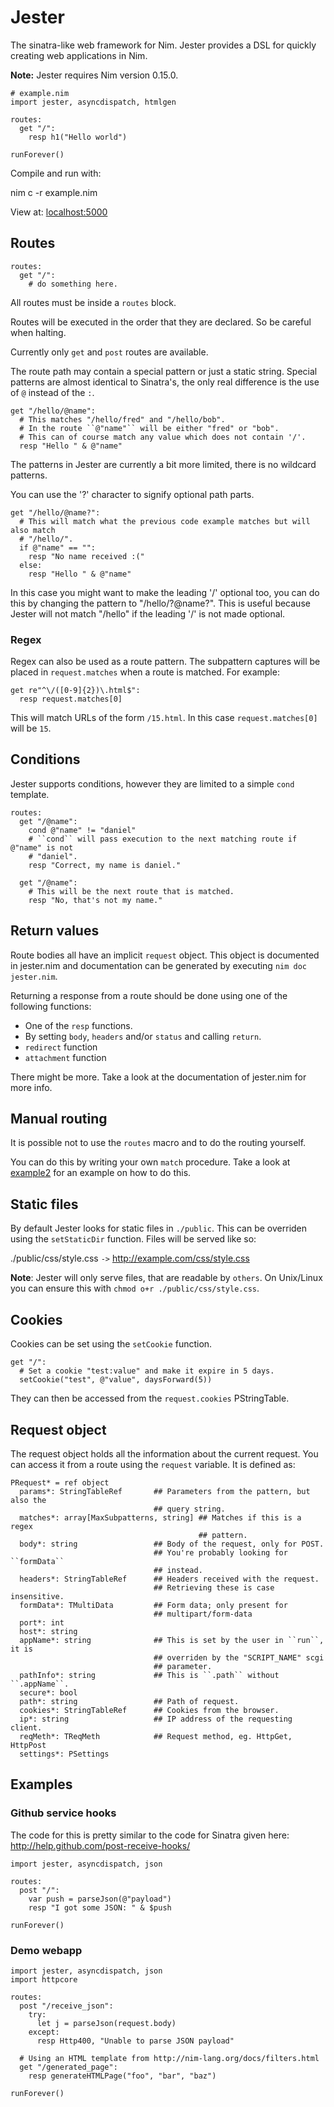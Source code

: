 # Jester

The sinatra-like web framework for Nim. Jester provides a DSL for quickly
creating web applications in Nim.

**Note:** Jester requires Nim version 0.15.0.

```nimrod
# example.nim
import jester, asyncdispatch, htmlgen

routes:
  get "/":
    resp h1("Hello world")

runForever()
```

Compile and run with:

  nim c -r example.nim


View at: [localhost:5000](http://localhost:5000)

## Routes

```nimrod
routes:
  get "/":
    # do something here.
```

All routes must be inside a ``routes`` block.

Routes will be executed in the order that they are declared. So be careful when
halting.

Currently only ``get`` and ``post`` routes are available.

The route path may contain a special pattern or just a static string. Special
patterns are almost identical to Sinatra's, the only real difference is the
use of ``@`` instead of the ``:``.

```nimrod
get "/hello/@name":
  # This matches "/hello/fred" and "/hello/bob".
  # In the route ``@"name"`` will be either "fred" or "bob".
  # This can of course match any value which does not contain '/'.
  resp "Hello " & @"name"
```

The patterns in Jester are currently a bit more limited, there is no
wildcard patterns.

You can use the '?' character to signify optional path parts.

```nimrod
get "/hello/@name?":
  # This will match what the previous code example matches but will also match
  # "/hello/".
  if @"name" == "":
    resp "No name received :("
  else:
    resp "Hello " & @"name"
```

In this case you might want to make the leading '/' optional too, you can do this
by changing the pattern to "/hello/?@name?". This is useful because Jester will
not match "/hello" if the leading '/' is not made optional.

### Regex

Regex can also be used as a route pattern. The subpattern captures will be
placed in ``request.matches`` when a route is matched. For example:

```nimrod
get re"^\/([0-9]{2})\.html$":
  resp request.matches[0]
```

This will match URLs of the form ``/15.html``. In this case
``request.matches[0]`` will be ``15``.

## Conditions

Jester supports conditions, however they are limited to a simple ``cond`` template.

```nimrod
routes:
  get "/@name":
    cond @"name" != "daniel"
    # ``cond`` will pass execution to the next matching route if @"name" is not
    # "daniel".
    resp "Correct, my name is daniel."

  get "/@name":
    # This will be the next route that is matched.
    resp "No, that's not my name."
```

## Return values

Route bodies all have an implicit ``request`` object. This object is documented
in jester.nim and documentation can be generated by executing ``nim doc jester.nim``.

Returning a response from a route should be done using one of the following
functions:

  * One of the ``resp`` functions.
  * By setting ``body``, ``headers`` and/or ``status`` and calling ``return``.
  * ``redirect`` function
  * ``attachment`` function

There might be more. Take a look at the documentation of jester.nim for more info.

## Manual routing

It is possible not to use the ``routes`` macro and to do the routing yourself.

You can do this by writing your own ``match`` procedure. Take a look at
[example2](tests/example2.nim) for an example on how to do this.

## Static files

By default Jester looks for static files in ``./public``. This can be overriden
using the ``setStaticDir`` function. Files will be served like so:

./public/css/style.css ``->`` http://example.com/css/style.css

**Note**: Jester will only serve files, that are readable by ``others``. On
Unix/Linux you can ensure this with ``chmod o+r ./public/css/style.css``.

## Cookies

Cookies can be set using the ``setCookie`` function.

```nimrod
get "/":
  # Set a cookie "test:value" and make it expire in 5 days.
  setCookie("test", @"value", daysForward(5))
```

They can then be accessed from the ``request.cookies`` PStringTable.

## Request object

The request object holds all the information about the current request.
You can access it from a route using the ``request`` variable. It is defined as:

```nimrod
PRequest* = ref object
  params*: StringTableRef       ## Parameters from the pattern, but also the
                                ## query string.
  matches*: array[MaxSubpatterns, string] ## Matches if this is a regex
                                          ## pattern.
  body*: string                 ## Body of the request, only for POST.
                                ## You're probably looking for ``formData``
                                ## instead.
  headers*: StringTableRef      ## Headers received with the request.
                                ## Retrieving these is case insensitive.
  formData*: TMultiData         ## Form data; only present for
                                ## multipart/form-data
  port*: int
  host*: string
  appName*: string              ## This is set by the user in ``run``, it is
                                ## overriden by the "SCRIPT_NAME" scgi
                                ## parameter.
  pathInfo*: string             ## This is ``.path`` without ``.appName``.
  secure*: bool
  path*: string                 ## Path of request.
  cookies*: StringTableRef      ## Cookies from the browser.
  ip*: string                   ## IP address of the requesting client.
  reqMeth*: TReqMeth            ## Request method, eg. HttpGet, HttpPost
  settings*: PSettings
```

## Examples

### Github service hooks

The code for this is pretty similar to the code for Sinatra given here: http://help.github.com/post-receive-hooks/

```nimrod
import jester, asyncdispatch, json

routes:
  post "/":
    var push = parseJson(@"payload")
    resp "I got some JSON: " & $push

runForever()
```

### Demo webapp

```nimrod
import jester, asyncdispatch, json
import httpcore

routes:
  post "/receive_json":
    try:
      let j = parseJson(request.body)
    except:
      resp Http400, "Unable to parse JSON payload"

  # Using an HTML template from http://nim-lang.org/docs/filters.html
  get "/generated_page":
    resp generateHTMLPage("foo", "bar", "baz")

runForever()
```
